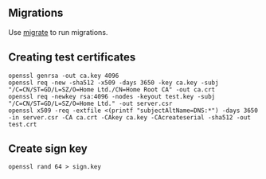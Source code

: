 ## Migrations
Use [migrate](https://github.com/golang-migrate/migrate/tree/master/cmd/migrate) to run migrations.

## Creating test certificates
```shell
openssl genrsa -out ca.key 4096
openssl req -new -sha512 -x509 -days 3650 -key ca.key -subj "/C=CN/ST=GD/L=SZ/O=Home Ltd./CN=Home Root CA" -out ca.crt
openssl req -newkey rsa:4096 -nodes -keyout test.key -subj "/C=CN/ST=GD/L=SZ/O=Home Ltd." -out server.csr
openssl x509 -req -extfile <(printf "subjectAltName=DNS:*") -days 3650 -in server.csr -CA ca.crt -CAkey ca.key -CAcreateserial -sha512 -out test.crt
```

## Create sign key
```shell
openssl rand 64 > sign.key
```